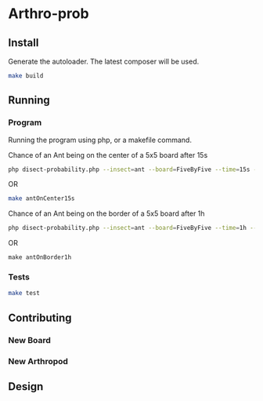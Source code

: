 # Arthro-prob

## Install
Generate the autoloader. The latest composer will be used.
```bash
make build
```

## Running

### Program
Running the program using php, or a makefile command.

Chance of an Ant being on the center of a 5x5 board after 15s
```bash
php disect-probability.php --insect=ant --board=FiveByFive --time=15s --endProbability="[[3,3]]"
```
OR
```bash
make antOnCenter15s
```

Chance of an Ant being on the border of a 5x5 board after 1h
```bash
php disect-probability.php --insect=ant --board=FiveByFive --time=1h --endProbability="[[1,1],[1,2],[1,3],[1,4],[1,5],[2,1],[3,1],[4,1],[5,1],[5,2],[5,3],[5,4],[5,5],[4,5],[3,5],[2,5]]"
```
OR
```
make antOnBorder1h
```

### Tests
```bash
make test
```

## Contributing

### New Board

### New Arthropod


## Design
